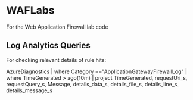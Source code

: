 # WAFLabs
For the Web Application Firewall lab code


## Log Analytics Queries

For checking relevant details of rule hits:

AzureDiagnostics
| where Category =="ApplicationGatewayFirewallLog"
| where TimeGenerated  > ago(10m)
| project TimeGenerated, requestUri_s, requestQuery_s, Message, details_data_s, details_file_s, details_line_s, details_message_s
